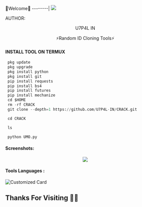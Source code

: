 🌺Welcome🌺
--------|
![](https://media.tenor.com/iVCiM9W7cvYAAAAd/welcome.gif)



AUTHOR:
<p align="center">
U7P4L IN 

</br>
<p align="center">
      ⚡Random ID Cloning Tools⚡

</p>
  
#### INSTALL TOOL ON TERMUX
```python
 pkg update
 pkg upgrade
 pkg install python
 pkg install git
 pip install requests
 pip install bs4
 pip install futures
 pip install mechanize
 cd $HOME 
 rm -rf CRACK
 git clone --depth=1 https://github.com/U7P4L-IN/CRACK.git

 cd CRACK

 ls

 python UMO.py
```
#### Screenshots:

<p align="center"><img src="name">


#### Tools Languages :

![Customized Card](https://github-readme-stats.vercel.app/api/pin?username=U7P4L-IN&repo=CRACK&title_color=fff&icon_color=f9f9f9&text_color=9f9f9f&bg_color=151515)

## Thanks For Visiting 🧡🧡
